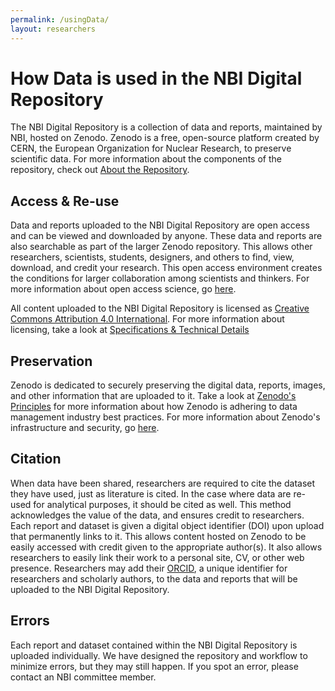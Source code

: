 ```yaml
---
permalink: /usingData/
layout: researchers
---
```


# How Data is used in the NBI Digital Repository

The NBI Digital Repository is a collection of data and reports, maintained by NBI, hosted on Zenodo. Zenodo is a free, open-source platform created by CERN, the European Organization for Nuclear Research, to preserve scientific data.  For more information about the components of the repository, check out [About the Repository](https://nantucketbiodiversity.github.io/NBIdigitalrepo/about/). 

## Access & Re-use

Data and reports uploaded to the NBI Digital Repository are open access and can be viewed and downloaded by anyone. These data and reports are also searchable as part of the larger Zenodo repository. This allows other researchers, scientists, students, designers, and others to find, view, download, and credit your research. This open access environment creates the conditions for larger collaboration among scientists and thinkers. For more information about open access science, go [here](https://nantucketbiodiversity.github.io/NBIdigitalrepo/openSciFAQ/).

All content uploaded to the NBI Digital Repository is licensed as [Creative Commons Attribution 4.0 International](https://creativecommons.org/licenses/by/4.0/legalcode). For more information about licensing, take a look at [Specifications & Technical Details](https://nantucketbiodiversity.github.io/NBIdigitalrepo/specs/)

## Preservation

Zenodo is dedicated to securely preserving the digital data, reports, images, and other information that are uploaded to it. Take a look at [Zenodo's Principles](https://about.zenodo.org/principles/) for more information about how Zenodo is adhering to data management industry best practices. For more information about Zenodo's infrastructure and security, go [here](https://about.zenodo.org/infrastructure/).

## Citation

When data have been shared, researchers are required to cite the dataset they have used, just as literature is cited. In the case where data are re-used for analytical purposes, it should be cited as well. This method acknowledges the value of the data, and ensures credit to researchers. Each report and dataset is given a digital object identifier (DOI) upon upload that permanently links to it. This allows content hosted on Zenodo to be easily accessed with credit given to the appropriate author(s). It also allows researchers to easily link their work to a personal site, CV, or other web presence. Researchers may add their [ORCID](https://orcid.org/about/membership), a unique identifier for researchers and scholarly authors, to the data and reports that will be uploaded to the NBI Digital Repository.

## Errors 
Each report and dataset contained within the NBI Digital Repository is uploaded individually. We have designed the repository and workflow to minimize errors, but they may still happen. If you spot an error, please contact an NBI committee member.


